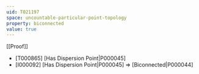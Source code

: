 ```yaml
---
uid: T021197
space: uncountable-particular-point-topology
property: biconnected
value: true
---
```

[[Proof]]

* [T000865] [Has Dispersion Point|P000045]
* [I000092] [Has Dispersion Point|P000045] => [Biconnected|P000044]

